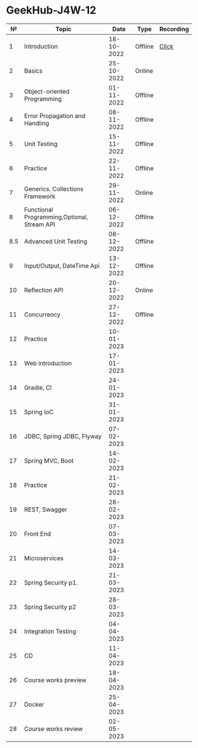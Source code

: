 # GeekHub-J4W-12

| №   | Topic                                       | Date       | Type    | Recording                                                                                   |
|-----|---------------------------------------------|------------|---------|---------------------------------------------------------------------------------------------|
| 1   | Introduction                                | 18-10-2022 | Offline | [Click](https://drive.google.com/file/d/1KFfOEVUEYFkPCzaeA6gyViOuU7Jq4326/view?usp=sharing) |
| 2   | Basics                                      | 25-10-2022 | Online  |                                                                                             |
| 3   | Object-oriented Programming                 | 01-11-2022 | Offline |                                                                                             |
| 4   | Error Propagation and Handling              | 08-11-2022 | Offline |                                                                                             |
| 5   | Unit Testing                                | 15-11-2022 | Offline |                                                                                             |
| 6   | Practice                                    | 22-11-2022 | Offline |                                                                                             |
| 7   | Generics. Collections Framework             | 29-11-2022 | Online  |                                                                                             |
| 8   | Functional Programming,Optional, Stream API | 06-12-2022 | Offline |                                                                                             |
| 8.5 | Advanced Unit Testing                       | 08-12-2022 | Offline |                                                                                             |
| 9   | Input/Output, DateTime Api                  | 13-12-2022 | Offline |                                                                                             |
| 10  | Reflection API                              | 20-12-2022 | Online  |                                                                                             |
| 11  | Concurrency                                 | 27-12-2022 | Offline |                                                                                             |
| 12  | Practice                                    | 10-01-2023 |         |                                                                                             |
| 13  | Web introduction                            | 17-01-2023 |         |                                                                                             |
| 14  | Gradle, CI                                  | 24-01-2023 |         |                                                                                             |
| 15  | Spring IoC                                  | 31-01-2023 |         |                                                                                             |
| 16  | JDBC, Spring JDBC, Flyway                   | 07-02-2023 |         |                                                                                             |
| 17  | Spring MVC, Boot                            | 14-02-2023 |         |                                                                                             |
| 18  | Practice                                    | 21-02-2023 |         |                                                                                             |
| 19  | REST, Swagger                               | 28-02-2023 |         |                                                                                             |
| 20  | Front End                                   | 07-03-2023 |         |                                                                                             |
| 21  | Microservices                               | 14-03-2023 |         |                                                                                             |
| 22  | Spring Security p1.                         | 21-03-2023 |         |                                                                                             |
| 23  | Spring Security p2                          | 28-03-2023 |         |                                                                                             |
| 24  | Integration Testing                         | 04-04-2023 |         |                                                                                             |
| 25  | CD                                          | 11-04-2023 |         |                                                                                             |
| 26  | Course works preview                        | 18-04-2023 |         |                                                                                             |
| 27  | Docker                                      | 25-04-2023 |         |                                                                                             |
| 28  | Course works review                         | 02-05-2023 |         |                                                                                             |